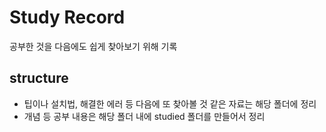 # Study Record
공부한 것을 다음에도 쉽게 찾아보기 위해 기록

## structure
- 팁이나 설치법, 해결한 에러 등 다음에 또 찾아볼 것 같은 자료는 해당 폴더에 정리
- 개념 등 공부 내용은 해당 폴더 내에 studied 폴더를 만들어서 정리